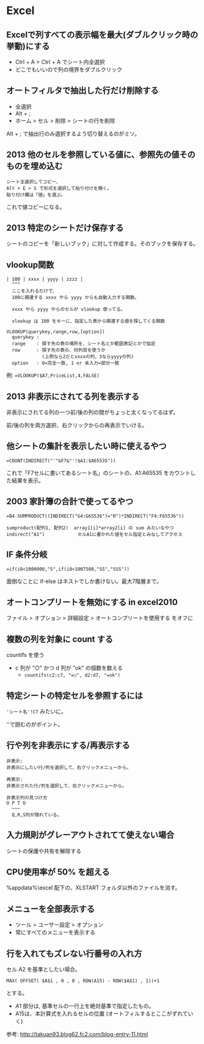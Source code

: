 # Excel

## Excelで列すべての表示幅を最大(ダブルクリック時の挙動)にする
- Ctrl + A > Ctrl + A でシート内全選択
- どこでもいいので列の境界をダブルクリック

## オートフィルタで抽出した行だけ削除する
- 全選択
- Alt + ;
- ホーム > セル > 削除 > シートの行を削除

Alt + ; で抽出行のみ選択するよう切り替えるのがミソ。

## 2013 他のセルを参照している値に、参照先の値そのものを埋め込む

```
シート全選択してコピー、
Alt + E > S で形式を選択して貼り付けを開く。
貼り付け欄は「値」を選ぶ。
```

これで値コピーになる。

## 2013 特定のシートだけ保存する
シートのコピーを「新しいブック」に対して作成する。そのブックを保存する。

## vlookup関数

```
| 100 | xxxx | yyyy | zzzz |
  ^^^
  ここを入れるだけで、
  100に関連する xxxx やら yyyy からも自動入力する関数。

  xxxx やら yyyy やらのセルが vlookup 使ってる。

  vlookup は 100 をキーに、指定した表から関連する値を探してくる関数
```

```
VLOOKUP(querykey,range,row,[option])
  querykey : 
  range    : 探す先の表の場所を、シート名とか範囲表記とかで指定
  row      : 探す先の表の、何列目を使うか
             (上例なら2だとxxxxの列、3ならyyyyの列)
  option   : 0=完全一致, 1 or 未入力=部分一致
```

例: `=VLOOKUP($A7,PriceList,4,FALSE)`

## 2013 非表示にされてる列を表示する
非表示にされてる列の一つ前/後の列の間がちょっと太くなってるはず。

前/後の列を両方選択、右クリックからの再表示でいける。

## 他シートの集計を表示したい時に使えるやつ
`=COUNT(INDIRECT("'"&F7&"'!$A1:$A65535"))`

これで「F7セルに書いてあるシート名」のシートの、A1:A65535 をカウントした結果を表示。

## 2003 家計簿の合計で使ってるやつ

```
=B4-SUMPRODUCT((INDIRECT("G4:G65536")="R")*INDIRECT("F4:F65536"))
```

```
sumproduct(配列1, 配列2)  array1[i]*array2[i] の sum みたいなやつ
indirect("A1")            セルA1に書かれた値をセル指定とみなしてアクセス
```

## IF 条件分岐

```
=if(i8<1000000,"S",if(i8<1007500,"SS","SSS"))
```

面倒なことに if-else はネストでしか書けない。最大7階層まで。

## オートコンプリートを無効にする in excel2010
ファイル > オプション > 詳細設定 > オートコンプリートを使用する をオフに

## 複数の列を対象に count する
countifs を使う

- c 列が "○" かつ d 列が "ok" の個数を数える
    - `countifs(c2:c7, "=○", d2:d7, "=ok")`

## 特定シートの特定セルを参照するには
`'シート名'!C7` みたいに。

''で囲むのがポイント。

## 行や列を非表示にする/再表示する

```
非表示:
非表示にしたい行/列を選択して、右クリックメニューから。

再表示:
非表示された行/列を選択して、右クリックメニューから。

非表示列の見つけ方
O P T U
  ~~~
  Q,R,S列が隠れている。
```

## 入力規則がグレーアウトされてて使えない場合
シートの保護や共有を解除する

## CPU使用率が 50% を超える
%appdata%\excel 配下の、XLSTART フォルダ以外のファイルを消す。

## メニューを全部表示する
- ツール > ユーザー設定 > オプション
- 常にすべてのメニューを表示する

## 行を入れてもズレない行番号の入れ方
セル A2 を基準としたい場合。

`MAX( OFFSET( $A$1 , 0 , 0 , ROW(A15) - ROW($A$1) , 1))+1`

とする。
- $A$1 部分は, 基準セルの一行上を絶対基準で指定したもの。
- A15は、本計算式を入れるセルの位置
  (オートフィルするとここがずれていく)

参考: http://takuan93.blog62.fc2.com/blog-entry-11.html
